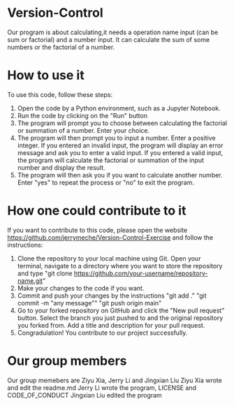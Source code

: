# Version-Control
Our program is about calculating,it needs a operation name input (can be sum or factorial) and a number input. It can calculate the sum of some numbers or the factorial of a number.

# How to use it
To use this code, follow these steps:
1. Open the code by a Python environment, such as a Jupyter Notebook.
2. Run the code by clicking on the "Run" button
3. The program will prompt you to choose between calculating the factorial or summation of a number. Enter your choice.
4. The program will then prompt you to input a number. Enter a positive integer. If you entered an invalid input, the program will display an error message and ask you to enter a valid input. If you entered a valid input, the program will calculate the factorial or summation of the input number and display the result.
5. The program will then ask you if you want to calculate another number. Enter "yes" to repeat the process or "no" to exit the program.

# How one could contribute to it
If you want to contribute to this code, please open the website https://github.com/jerrymeche/Version-Control-Exercise and follow the instructions:

1. Clone the repository to your local machine using Git. Open your terminal, navigate to a directory where you want to store the repository and type "git clone https://github.com/your-username/repository-name.git"
2. Make your changes to the code if you want.
3. Commit and push your changes by the instructions "git add ." "git commit -m "any message"" "git push origin main"
4. Go to your forked repository on GitHub and click the "New pull request" button. Select the branch you just pushed to and the original repository you forked from. Add a title and description for your pull request.
5. Congradulation! You contribute to our project successfully.

# Our group members
Our group memebers are Ziyu Xia, Jerry Li and Jingxian Liu
Ziyu Xia wrote and edit the readme.md
Jerry Li wrote the program, LICENSE and CODE_OF_CONDUCT
Jingxian Liu edited the program